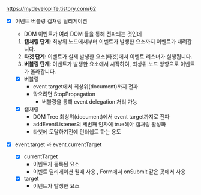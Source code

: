 
https://mydeveloplife.tistory.com/62

- [x] 이벤트 버블링 캡쳐링 딜리게이션  
	- DOM 이벤트가  여러 DOM 들을 통해 전파되는 것인데 
	1. **캡처링 단계**: 최상위 노드에서부터 이벤트가 발생한 요소까지 이벤트가 내려갑니다.
	2. **타겟 단계**: 이벤트가 실제 발생한 요소(타겟)에서 이벤트 리스너가 실행됩니다.
	3. **버블링 단계**: 이벤트가 발생한 요소에서 시작하여, 최상위 노드 방향으로 이벤트가 올라갑니다.

	- [x] 버블링
		-  event target에서 최상위(document)까지 전파
		- 막으려면 StopPropagation
			- 버블링을 통해 event delegation 처리 가능 
	- [x] 캡쳐링
		- DOM Tree 최상위(document)에서 event target까지로 전파
		- addEventListener의 세번째 인자에 true해야 캡처링 활성화 
		- 타겟에 도달하기전에 인터셉트 하는 용도 


- [x] event.target 과 event.currentTarget
	- [x] currentTarget
		- 이벤트가 등록된 요소
		- 이벤트 딜리게이션 될때 사용 , Form에서 onSubmit 같은 곳에서 사용
	- [x] target
		- 이벤트가 발생한 요소